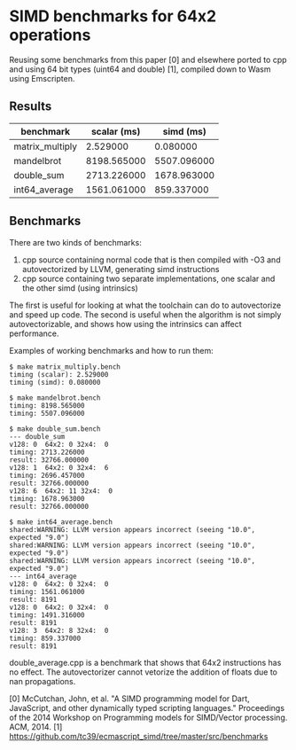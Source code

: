 # SIMD benchmarks for 64x2 operations

Reusing some benchmarks from this paper [0] and elsewhere ported to cpp and
using 64 bit types (uint64 and double) [1], compiled down to Wasm using
Emscripten.

## Results

benchmark       | scalar (ms) | simd (ms)
--------------- | ----------- | -----------
matrix_multiply | 2.529000    | 0.080000
mandelbrot      | 8198.565000 | 5507.096000
double_sum      | 2713.226000 | 1678.963000
int64_average   | 1561.061000 | 859.337000

## Benchmarks

There are two kinds of benchmarks:

1.  cpp source containing normal code that is then compiled with -O3 and
    autovectorized by LLVM, generating simd instructions
2.  cpp source containing two separate implementations, one scalar and the other
    simd (using intrinsics)

The first is useful for looking at what the toolchain can do to autovectorize
and speed up code. The second is useful when the algorithm is not simply
autovectorizable, and shows how using the intrinsics can affect performance.

Examples of working benchmarks and how to run them:

```
$ make matrix_multiply.bench
timing (scalar): 2.529000
timing (simd): 0.080000
```

```
$ make mandelbrot.bench
timing: 8198.565000
timing: 5507.096000
```

```
$ make double_sum.bench
--- double_sum
v128: 0  64x2: 0 32x4:  0
timing: 2713.226000
result: 32766.000000
v128: 1  64x2: 0 32x4:  6
timing: 2696.457000
result: 32766.000000
v128: 6  64x2: 11 32x4:  0
timing: 1678.963000
result: 32766.000000
```

```
$ make int64_average.bench
shared:WARNING: LLVM version appears incorrect (seeing "10.0", expected "9.0")
shared:WARNING: LLVM version appears incorrect (seeing "10.0", expected "9.0")
shared:WARNING: LLVM version appears incorrect (seeing "10.0", expected "9.0")
--- int64_average
v128: 0  64x2: 0 32x4:  0
timing: 1561.061000
result: 8191
v128: 0  64x2: 0 32x4:  0
timing: 1491.316000
result: 8191
v128: 3  64x2: 8 32x4:  0
timing: 859.337000
result: 8191
```

double_average.cpp is a benchmark that shows that 64x2 instructions has no
effect. The autovectorizer cannot vetorize the addition of floats due to nan
propagations.

[0] McCutchan, John, et al. "A SIMD programming model for Dart, JavaScript, and
other dynamically typed scripting languages." Proceedings of the 2014 Workshop
on Programming models for SIMD/Vector processing. ACM, 2014. [1]
https://github.com/tc39/ecmascript_simd/tree/master/src/benchmarks
